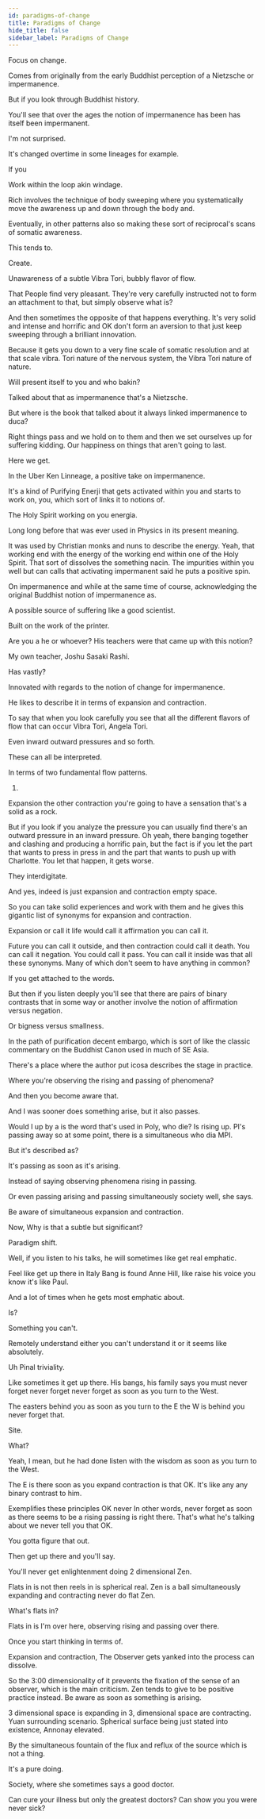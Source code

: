 ```yaml
---
id: paradigms-of-change
title: Paradigms of Change
hide_title: false
sidebar_label: Paradigms of Change
---
```

Focus on change.

Comes from originally from the early Buddhist perception of a Nietzsche or impermanence.

But if you look through Buddhist history.

You'll see that over the ages the notion of impermanence has been has itself been impermanent.

I'm not surprised.

It's changed overtime in some lineages for example.

If you

Work within the loop akin windage.

Rich involves the technique of body sweeping where you systematically move the awareness up and down through the body and.

Eventually, in other patterns also so making these sort of reciprocal's scans of somatic awareness.

This tends to.

Create.

Unawareness of a subtle Vibra Tori, bubbly flavor of flow.

That People find very pleasant. They're very carefully instructed not to form an attachment to that, but simply observe what is?

And then sometimes the opposite of that happens everything. It's very solid and intense and horrific and OK don't form an aversion to that just keep sweeping through a brilliant innovation.

Because it gets you down to a very fine scale of somatic resolution and at that scale vibra. Tori nature of the nervous system, the Vibra Tori nature of nature.

Will present itself to you and who bakin?

Talked about that as impermanence that's a Nietzsche.

But where is the book that talked about it always linked impermanence to duca?

Right things pass and we hold on to them and then we set ourselves up for suffering kidding. Our happiness on things that aren't going to last.

Here we get.

In the Uber Ken Linneage, a positive take on impermanence.

It's a kind of Purifying Enerji that gets activated within you and starts to work on, you, which sort of links it to notions of.

The Holy Spirit working on you energia.

Long long before that was ever used in Physics in its present meaning.

It was used by Christian monks and nuns to describe the energy. Yeah, that working end with the energy of the working end within one of the Holy Spirit. That sort of dissolves the something nacin. The impurities within you well but can calls that activating impermanent said he puts a positive spin.

On impermanence and while at the same time of course, acknowledging the original Buddhist notion of impermanence as.

A possible source of suffering like a good scientist.

Built on the work of the printer.

Are you a he or whoever? His teachers were that came up with this notion?

My own teacher, Joshu Sasaki Rashi.

Has vastly?

Innovated with regards to the notion of change for impermanence.

He likes to describe it in terms of expansion and contraction.

To say that when you look carefully you see that all the different flavors of flow that can occur Vibra Tori, Angela Tori.

Even inward outward pressures and so forth.

These can all be interpreted.

In terms of two fundamental flow patterns.

1.

Expansion the other contraction you're going to have a sensation that's a solid as a rock.

But if you look if you analyze the pressure you can usually find there's an outward pressure in an inward pressure. Oh yeah, there banging together and clashing and producing a horrific pain, but the fact is if you let the part that wants to press in press in and the part that wants to push up with Charlotte. You let that happen, it gets worse.

They interdigitate.

And yes, indeed is just expansion and contraction empty space.

So you can take solid experiences and work with them and he gives this gigantic list of synonyms for expansion and contraction.

Expansion or call it life would call it affirmation you can call it.

Future you can call it outside, and then contraction could call it death. You can call it negation. You could call it pass. You can call it inside was that all these synonyms. Many of which don't seem to have anything in common?

If you get attached to the words.

But then if you listen deeply you'll see that there are pairs of binary contrasts that in some way or another involve the notion of affirmation versus negation.

Or bigness versus smallness.

In the path of purification decent embargo, which is sort of like the classic commentary on the Buddhist Canon used in much of SE Asia.

There's a place where the author put icosa describes the stage in practice.

Where you're observing the rising and passing of phenomena?

And then you become aware that.

And I was sooner does something arise, but it also passes.

Would I up by a is the word that's used in Poly, who die? Is rising up. PI's passing away so at some point, there is a simultaneous who dia MPI.

But it's described as?

It's passing as soon as it's arising.

Instead of saying observing phenomena rising in passing.

Or even passing arising and passing simultaneously society well, she says.

Be aware of simultaneous expansion and contraction.

Now, Why is that a subtle but significant?

Paradigm shift.

Well, if you listen to his talks, he will sometimes like get real emphatic.

Feel like get up there in Italy Bang is found Anne Hill, like raise his voice you know it's like Paul.

And a lot of times when he gets most emphatic about.

Is?

Something you can't.

Remotely understand either you can't understand it or it seems like absolutely.

Uh Pinal triviality.

Like sometimes it get up there. His bangs, his family says you must never forget never forget never forget as soon as you turn to the West.

The easters behind you as soon as you turn to the E the W is behind you never forget that.

Site.

What?

Yeah, I mean, but he had done listen with the wisdom as soon as you turn to the West.

The E is there soon as you expand contraction is that OK. It's like any any binary contrast to him.

Exemplifies these principles OK never In other words, never forget as soon as there seems to be a rising passing is right there. That's what he's talking about we never tell you that OK.

You gotta figure that out.

Then get up there and you'll say.

You'll never get enlightenment doing 2 dimensional Zen.

Flats in is not then reels in is spherical real. Zen is a ball simultaneously expanding and contracting never do flat Zen.

What's flats in?

Flats in is I'm over here, observing rising and passing over there.

Once you start thinking in terms of.

Expansion and contraction, The Observer gets yanked into the process can dissolve.

So the 3:00 dimensionality of it prevents the fixation of the sense of an observer, which is the main criticism. Zen tends to give to be positive practice instead. Be aware as soon as something is arising.

3 dimensional space is expanding in 3, dimensional space are contracting. Yuan surrounding scenario. Spherical surface being just stated into existence, Annonay elevated.

By the simultaneous fountain of the flux and reflux of the source which is not a thing.

It's a pure doing.

Society, where she sometimes says a good doctor.

Can cure your illness but only the greatest doctors? Can show you you were never sick?


